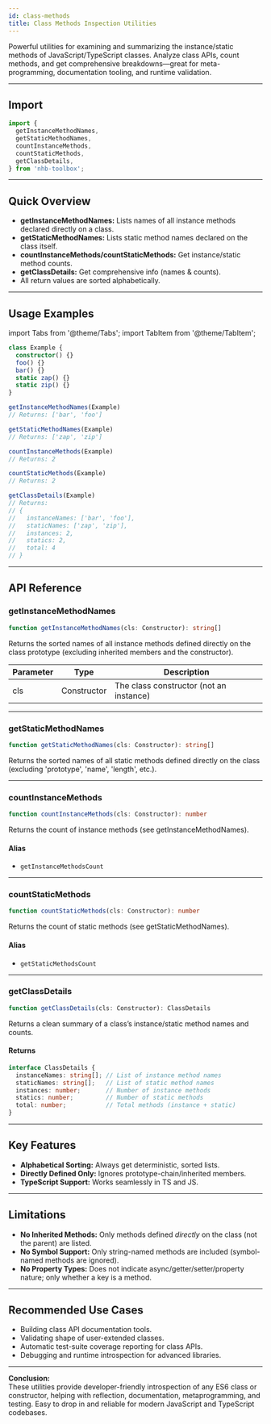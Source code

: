 ```yaml
---
id: class-methods
title: Class Methods Inspection Utilities
---
```


Powerful utilities for examining and summarizing the instance/static methods of JavaScript/TypeScript classes. Analyze class APIs, count methods, and get comprehensive breakdowns—great for meta-programming, documentation tooling, and runtime validation.

---

<!-- markdownlint-disable-file MD024 -->
## Import

```typescript
import {
  getInstanceMethodNames,
  getStaticMethodNames,
  countInstanceMethods,
  countStaticMethods,
  getClassDetails,
} from 'nhb-toolbox';
```

---

## Quick Overview

- **getInstanceMethodNames:** Lists names of all instance methods declared directly on a class.
- **getStaticMethodNames:** Lists static method names declared on the class itself.
- **countInstanceMethods/countStaticMethods:** Get instance/static method counts.
- **getClassDetails:** Get comprehensive info (names & counts).
- All return values are sorted alphabetically.

---

## Usage Examples

import Tabs from '@theme/Tabs';
import TabItem from '@theme/TabItem';

<Tabs>
<TabItem value="Setup" label="Fixture">

```typescript
class Example {
  constructor() {}
  foo() {}
  bar() {}
  static zap() {}
  static zip() {}
}
```

</TabItem>
<TabItem value="Instance Names" label="Instance Methods">

```typescript
getInstanceMethodNames(Example)
// Returns: ['bar', 'foo']
```

</TabItem>
<TabItem value="Static Names" label="Static Methods">

```typescript
getStaticMethodNames(Example)
// Returns: ['zap', 'zip']
```

</TabItem>
<TabItem value="Instance Count" label="Count Instance">

```typescript
countInstanceMethods(Example)
// Returns: 2
```

</TabItem>
<TabItem value="Static Count" label="Count Static">

```typescript
countStaticMethods(Example)
// Returns: 2
```

</TabItem>
<TabItem value="Details" label="getClassDetails">

```typescript
getClassDetails(Example)
// Returns:
// {
//   instanceNames: ['bar', 'foo'],
//   staticNames: ['zap', 'zip'],
//   instances: 2,
//   statics: 2,
//   total: 4
// }
```

</TabItem>
</Tabs>

---

## API Reference

### getInstanceMethodNames

```typescript
function getInstanceMethodNames(cls: Constructor): string[]
```

Returns the sorted names of all instance methods defined directly on the class prototype (excluding inherited members and the constructor).

| Parameter | Type         | Description                                    |
|-----------|--------------|------------------------------------------------|
| cls       | Constructor  | The class constructor (not an instance)        |

---

### getStaticMethodNames

```typescript
function getStaticMethodNames(cls: Constructor): string[]
```

Returns the sorted names of all static methods defined directly on the class (excluding 'prototype', 'name', 'length', etc.).

---

### countInstanceMethods

```typescript
function countInstanceMethods(cls: Constructor): number
```

Returns the count of instance methods (see getInstanceMethodNames).

#### Alias

- `getInstanceMethodsCount`

---

### countStaticMethods

```typescript
function countStaticMethods(cls: Constructor): number
```

Returns the count of static methods (see getStaticMethodNames).

#### Alias

- `getStaticMethodsCount`

---

### getClassDetails

```typescript
function getClassDetails(cls: Constructor): ClassDetails
```

Returns a clean summary of a class’s instance/static method names and counts.

#### Returns

```typescript
interface ClassDetails {
  instanceNames: string[]; // List of instance method names
  staticNames: string[];   // List of static method names
  instances: number;       // Number of instance methods
  statics: number;         // Number of static methods
  total: number;           // Total methods (instance + static)
}
```

---

## Key Features

- **Alphabetical Sorting:** Always get deterministic, sorted lists.
- **Directly Defined Only:** Ignores prototype-chain/inherited members.
- **TypeScript Support:** Works seamlessly in TS and JS.

---

## Limitations

- **No Inherited Methods:** Only methods defined *directly* on the class (not the parent) are listed.
- **No Symbol Support:** Only string-named methods are included (symbol-named methods are ignored).
- **No Property Types:** Does not indicate async/getter/setter/property nature; only whether a key is a method.

---

## Recommended Use Cases

- Building class API documentation tools.
- Validating shape of user-extended classes.
- Automatic test-suite coverage reporting for class APIs.
- Debugging and runtime introspection for advanced libraries.

---

**Conclusion:**  
These utilities provide developer-friendly introspection of any ES6 class or constructor, helping with reflection, documentation, metaprogramming, and testing. Easy to drop in and reliable for modern JavaScript and TypeScript codebases.
